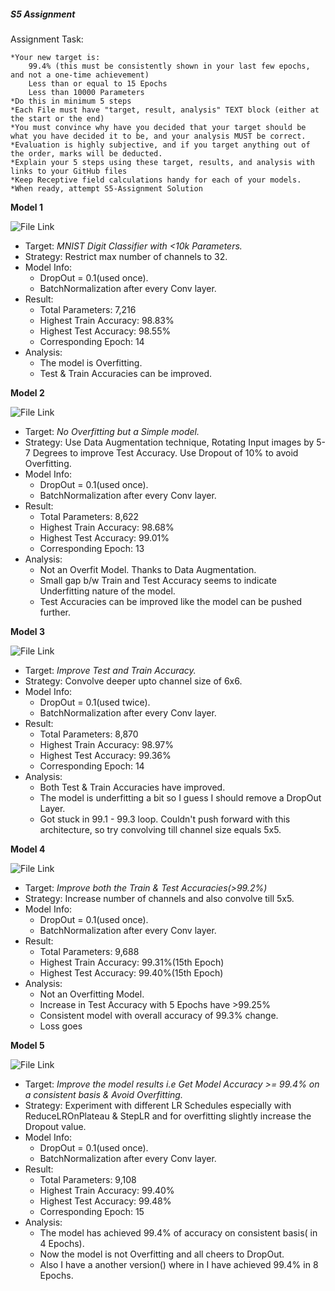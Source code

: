 ##### S5 Assignment


Assignment Task:

    *Your new target is:
        99.4% (this must be consistently shown in your last few epochs, and not a one-time achievement)
        Less than or equal to 15 Epochs
        Less than 10000 Parameters
    *Do this in minimum 5 steps
    *Each File must have "target, result, analysis" TEXT block (either at the start or the end)
    *You must convince why have you decided that your target should be what you have decided it to be, and your analysis MUST be correct. 
    *Evaluation is highly subjective, and if you target anything out of the order, marks will be deducted. 
    *Explain your 5 steps using these target, results, and analysis with links to your GitHub files
    *Keep Receptive field calculations handy for each of your models. 
    *When ready, attempt S5-Assignment Solution




**Model 1**

![File Link](https://github.com/Gilf641/EVA4/blob/master/S5_Assignment_Solution1.ipynb)

* Target: *MNIST Digit Classifier with <10k Parameters.*
* Strategy: Restrict max number of channels to 32. 
* Model Info: 
	* DropOut = 0.1(used once).
	* BatchNormalization after every Conv layer.
* Result: 
	* Total Parameters: 7,216
	* Highest Train Accuracy: 98.83%
	* Highest Test Accuracy: 98.55%
	* Corresponding Epoch: 14
* Analysis:
	* The model is Overfitting. 
	* Test & Train Accuracies can be improved.
	



**Model 2**

![File Link](https://github.com/Gilf641/EVA4/blob/master/S5_Assignment_Solution2.ipynb)

* Target: *No Overfitting but a Simple model.*
* Strategy: Use Data Augmentation technique, Rotating Input images by 5-7 Degrees to improve Test Accuracy. Use Dropout of 10% to avoid Overfitting.
* Model Info: 
	* DropOut = 0.1(used once).
	* BatchNormalization after every Conv layer.
* Result: 
	* Total Parameters: 8,622
	* Highest Train Accuracy: 98.68%
	* Highest Test Accuracy: 99.01%
	* Corresponding Epoch: 13
* Analysis:
	* Not an Overfit Model. Thanks to Data Augmentation. 
	* Small gap b/w Train and Test Accuracy seems to indicate Underfitting nature of the model.
	* Test Accuracies can be improved like the model can be pushed further.



**Model 3**

![File Link](https://github.com/Gilf641/EVA4/blob/master/S5_Assignment_Solution3.ipynb)

* Target: *Improve Test and Train Accuracy.*
* Strategy: Convolve deeper upto channel size of 6x6.
* Model Info: 
	* DropOut = 0.1(used twice).
	* BatchNormalization after every Conv layer.
* Result: 
	* Total Parameters: 8,870 
	* Highest Train Accuracy: 98.97%
	* Highest Test Accuracy: 99.36%
	* Corresponding Epoch: 14
* Analysis:
	* Both Test & Train Accuracies have improved. 
	* The model is underfitting a bit so I guess I should remove a DropOut Layer.
	* Got stuck in 99.1 - 99.3 loop. Couldn't push forward with this architecture, so try convolving till channel size equals 5x5.


**Model 4** 

![File Link](https://github.com/Gilf641/EVA4/blob/master/S5_Assignment_Solution4.ipynb)

* Target: *Improve both the Train & Test Accuracies(>99.2%)*
* Strategy: Increase number of channels and also convolve till 5x5.
* Model Info: 
	* DropOut = 0.1(used once).
	* BatchNormalization after every Conv layer.
* Result: 
	* Total Parameters: 9,688
	* Highest Train Accuracy: 99.31%(15th Epoch)
	* Highest Test Accuracy: 99.40%(15th Epoch)
* Analysis:
	* Not an Overfitting Model. 
	* Increase in Test Accuracy with 5 Epochs have >99.25%
	* Consistent model with overall accuracy of 99.3% change.
	* Loss goes  




**Model 5**

![File Link](https://github.com/Gilf641/EVA4/blob/master/S5_Assignment_Solution5.ipynb)

* Target: *Improve the model results i.e Get Model Accuracy >= 99.4% on a consistent basis & Avoid Overfitting.*
* Strategy: Experiment with different LR Schedules especially with ReduceLROnPlateau & StepLR and for overfitting slightly increase the Dropout value.
* Model Info: 
	* DropOut = 0.1(used once).
	* BatchNormalization after every Conv layer.
* Result: 
	* Total Parameters: 9,108
	* Highest Train Accuracy: 99.40%
	* Highest Test Accuracy: 99.48%
	* Corresponding Epoch: 15
* Analysis:
    * The model has achieved 99.4% of accuracy on consistent basis( in 4 Epochs). 
    * Now the model is not Overfitting and all cheers to DropOut.
    * Also I have a another version() where in I have achieved 99.4% in 8 Epochs.

